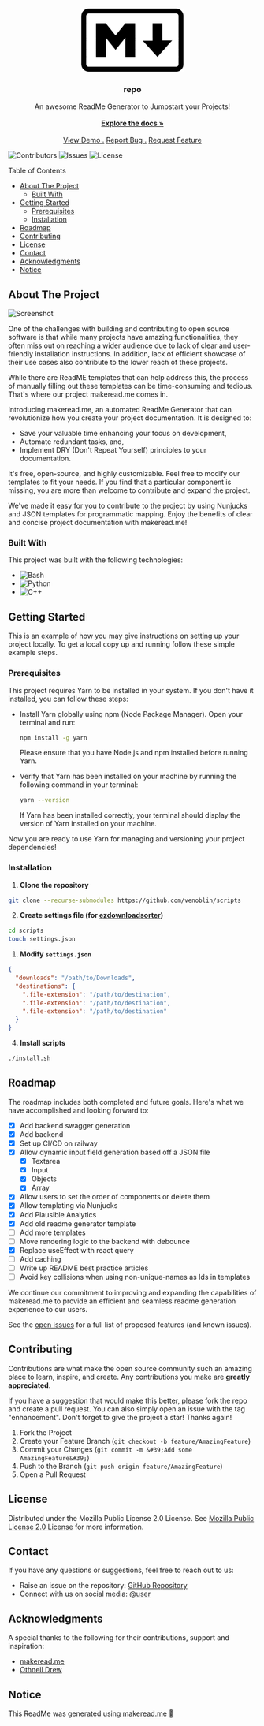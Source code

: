 <br/>
<div align="center">
<a href="https://github.com/user/repo">
<img src=".project-images/project-logo.png" alt="Logo" height="128px">
</a>
<h3 align="center">repo</h3>
<p align="center">
An awesome ReadMe Generator to Jumpstart your Projects!
<br/>
<br/>
<a href="https://github.com/user/repo/wiki"><strong>Explore the docs »</strong></a>
<br/>
<br/>
<a href="https://www.repo.com">View Demo .</a>  
<a href="https://github.com/user/repo/issues/new?labels=bug&amp;template=bug_report.md">Report Bug .</a>
<a href="https://github.com/user/repo/issues/new?labels=enhancement&amp;&template=feature_request.md">Request Feature</a>
</p>
</div>

![Contributors](https://img.shields.io/github/contributors/user/repo?color=dark-green) ![Issues](https://img.shields.io/github/issues/user/repo) ![License](https://img.shields.io/github/license/user/repo)

Table of Contents

- [About The Project](#about-the-project)
  - [Built With](#built-with)
- [Getting Started](#getting-started)
  - [Prerequisites](#prerequisites)
  - [Installation](#installation)
- [Roadmap](#roadmap)
- [Contributing](#contributing)
- [License](#license)
- [Contact](#contact)
- [Acknowledgments](#acknowledgments)
- [Notice](#notice)

## About The Project

![Screenshot](images/demo.gif)

One of the challenges with building and contributing to open source software is that while many projects have amazing functionalities, they often miss out on reaching a wider audience due to lack of clear and user-friendly installation instructions. In addition, lack of efficient showcase of their use cases also contribute to the lower reach of these projects.

While there are ReadME templates that can help address this, the process of manually filling out these templates can be time-consuming and tedious. That&#39;s where our project makeread.me comes in.

Introducing makeread.me, an automated ReadMe Generator that can revolutionize how you create your project documentation. It is designed to:

- Save your valuable time enhancing your focus on development,
- Automate redundant tasks, and,
- Implement DRY (Don&#39;t Repeat Yourself) principles to your documentation.

It&#39;s free, open-source, and highly customizable. Feel free to modify our templates to fit your needs. If you find that a particular component is missing, you are more than welcome to contribute and expand the project.

We&#39;ve made it easy for you to contribute to the project by using Nunjucks and JSON templates for programmatic mapping. Enjoy the benefits of clear and concise project documentation with makeread.me!

### Built With

This project was built with the following technologies:
- ![Bash](https://img.shields.io/badge/Bash-4EAA25?logo=gnubash&logoColor=fff)
- ![Python](https://img.shields.io/badge/Python-3776AB?logo=python&logoColor=fff)
- ![C++](https://img.shields.io/badge/C++-%2300599C.svg?logo=c%2B%2B&logoColor=white)

## Getting Started

This is an example of how you may give instructions on setting up your project locally.
To get a local copy up and running follow these simple example steps.

### Prerequisites

This project requires Yarn to be installed in your system. If you don&#39;t have it installed, you can follow these steps:

- Install Yarn globally using npm (Node Package Manager). Open your terminal and run:

  ```sh
  npm install -g yarn
  ```

  Please ensure that you have Node.js and npm installed before running Yarn.

- Verify that Yarn has been installed on your machine by running the following command in your terminal:

  ```sh
  yarn --version
  ```

  If Yarn has been installed correctly, your terminal should display the version of Yarn installed on your machine.

Now you are ready to use Yarn for managing and versioning your project dependencies!

### Installation

1. **Clone the repository** 

  ```sh
  git clone --recurse-submodules https://github.com/venoblin/scripts
  ```

2. **Create settings file (for [ezdownloadsorter](https://github.com/venoblin/download-file-sorter))**

  ```sh
  cd scripts
  touch settings.json
  ```

1. **Modify `settings.json`** 

  ```json
  {
    "downloads": "/path/to/Downloads",
    "destinations": {
      ".file-extension": "/path/to/destination",
      ".file-extension": "/path/to/destination",
      ".file-extension": "/path/to/destination"
    }
  }
  ```

4. **Install scripts** 
  
  ```sh
  ./install.sh
  ```

## Roadmap

The roadmap includes both completed and future goals. Here&#39;s what we have accomplished and looking forward to:

- [x] Add backend swagger generation
- [x] Add backend
- [x] Set up CI/CD on railway
- [x] Allow dynamic input field generation based off a JSON file
  - [x] Textarea
  - [x] Input
  - [x] Objects
  - [x] Array
- [x] Allow users to set the order of components or delete them
- [x] Allow templating via Nunjucks
- [x] Add Plausible Analytics
- [x] Add old readme generator template
- [ ] Add more templates
- [ ] Move rendering logic to the backend with debounce
- [x] Replace useEffect with react query
- [ ] Add caching
- [ ] Write up README best practice articles
- [ ] Avoid key collisions when using non-unique-names as Ids in templates

We continue our commitment to improving and expanding the capabilities of makeread.me to provide an efficient and seamless readme generation experience to our users.

See the [open issues](https://github.com/user/repo/issues) for a full list of proposed features (and known issues).

## Contributing

Contributions are what make the open source community such an amazing place to learn, inspire, and create. Any contributions you make are **greatly appreciated**.

If you have a suggestion that would make this better, please fork the repo and create a pull request. You can also simply open an issue with the tag &quot;enhancement&quot;.
Don&#39;t forget to give the project a star! Thanks again!

1. Fork the Project
2. Create your Feature Branch (`git checkout -b feature/AmazingFeature`)
3. Commit your Changes (`git commit -m &#39;Add some AmazingFeature&#39;`)
4. Push to the Branch (`git push origin feature/AmazingFeature`)
5. Open a Pull Request

## License

Distributed under the Mozilla Public License 2.0 License. See [Mozilla Public License 2.0 License](https://github.com/user/repo/LICENSE.md) for more information.

## Contact

If you have any questions or suggestions, feel free to reach out to us:

- Raise an issue on the repository: [GitHub Repository](https://github.com/user/repo)
- Connect with us on social media: [@user](https://socialmedia.com/user)

## Acknowledgments

A special thanks to the following for their contributions, support and inspiration:

- [makeread.me](https://github.com/ShaanCoding/makeread.me)
- [Othneil Drew](https://github.com/othneildrew/Best-README-Template)

## Notice

This ReadMe was generated using [makeread.me](https://www.makeread.me/) 🚀
